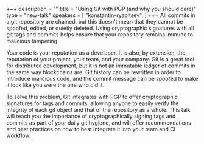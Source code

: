 +++
description = ""
title = "Using Git with PGP (and why you should care)"
type = "new-talk"
speakers = [
        "konstantin-ryabitsev",
]
+++
All commits in a git repository are chained, but this doesn't mean that they cannot be spoofed, edited, or quietly deleted. Using cryptographic signatures with all git tags and commits helps ensure that your repository remains immune to malicious tampering.

Your code is your reputation as a developer. It is also, by extension, the reputation of your project, your team, and your company. Git is a great tool for distributed development, but it is not an immutable ledger of commits in the same way blockchains are. Git history can be rewritten in order to introduce malicious code, and the commit message can be spoofed to make it look like you were the one who did it.

To solve this problem, Git integrates with PGP to offer cryptographic signatures for tags and commits, allowing anyone to easily verify the integrity of each git object and that of the repository as a whole. This talk will teach you the importance of cryptographically signing tags and commits as part of your daily git hygiene, and will offer recommendations and best practices on how to best integrate it into your team and CI workflow.